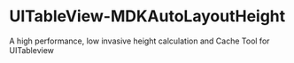 # UITableView-MDKAutoLayoutHeight
A high performance, low invasive height calculation and Cache Tool for UITableview
